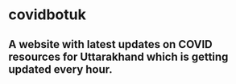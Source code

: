 # covidbotuk

## A website with latest updates on COVID resources for Uttarakhand which is getting updated every hour.
